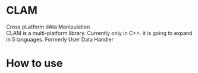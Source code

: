 # CLAM
Cross pLatform dAta Manipulation  
CLAM is a multi-platform library. Currently only in C++. it is going to expand in 5 languages.
Formerly User Data Handler
# How to use
